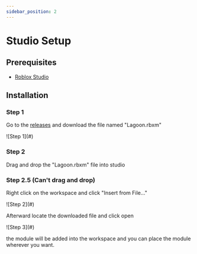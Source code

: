 ```yaml
---
sidebar_position: 2
---
```


# Studio Setup
## Prerequisites
- [Roblox Studio](https://create.roblox.com/)

## Installation
### Step 1
Go to the [releases](https://github.com/re-sync-dev/Lagoon/releases) and download the file named "Lagoon.rbxm"

![Step 1](#<!-- /studio/1.png-->)

### Step 2
Drag and drop the "Lagoon.rbxm" file into studio

### Step 2.5 (Can't drag and drop)
Right click on the workspace and click "Insert from File..."

![Step 2](#<!-- /studio/2.png-->)

Afterward locate the downloaded file and click open

![Step 3](#<!-- /studio/3.png-->)

the module will be added into the workspace and you can place the module wherever you want.
